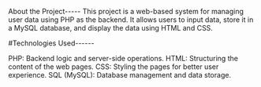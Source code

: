About the Project-----
This project is a web-based system for managing user data using PHP as the backend. It allows users to input data, store it in a MySQL database, and display the data using HTML and CSS.

#Technologies Used------

PHP: Backend logic and server-side operations.
HTML: Structuring the content of the web pages.
CSS: Styling the pages for better user experience.
SQL (MySQL): Database management and data storage.


